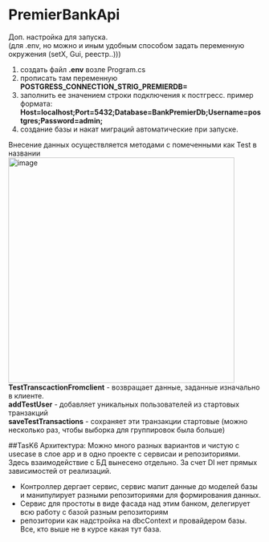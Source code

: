 # PremierBankApi

Доп. настройка для запуска.  
(для .env, но можно и иным удобным способом задать переменную окружения (setX, Gui, реестр..)))
1. создать файл **.env** возле Program.cs
2. прописать там переменную **POSTGRESS_CONNECTION_STRIG_PREMIERDB=**
3. заполнить ее значением строки подключения к постгресс. пример формата: **Host=localhost;Port=5432;Database=BankPremierDb;Username=postgres;Password=admin;**
4. создание базы и накат миграций автоматические при запуске.  


Внесение данных осуществляется методами с помеченными как Test в названии  
<img width="450" height="450" alt="image" src="https://github.com/user-attachments/assets/2ad5cff4-b473-4bdb-8158-e7b0b5d22d90" />  
**TestTranscactionFromclient** - возвращает данные, заданные изначально в клиенте.  
**addTestUser** - добавляет уникальных пользователей из стартовых транзакций  
**saveTestTransactions** - сохраняет эти транзакции стартовые (можно несколько раз, чтобы выборка для группировок была больше)


##TasK6
Архитектура: Можно много разных вариантов и чистую с usecase в слое app и в одно проекте с сервисаи и репозиториями.
  Здесь взаимодействие с БД вынесено отдельно. За счет DI нет прямых зависимостей от реализаций. 
  - Контроллер дергает сервис, сервис мапит данные до моделей базы и манипулирует разными репозиториями для формирования данных.
  - Сервис для простоты в виде фасада над этим банком, делегирует всю работу с базой разным репозиториям
  - репозитории как надстройка на dbcContext и провайдером базы. Все, кто выше не в курсе какая тут база.
